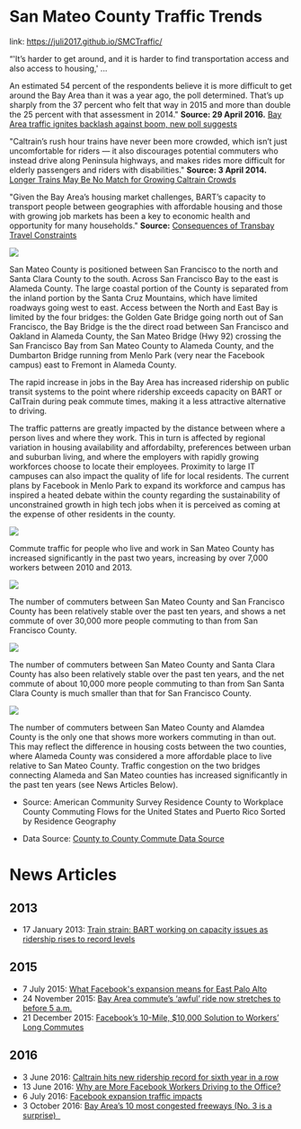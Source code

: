 # San Mateo County Traffic Trends  

link: https://juli2017.github.io/SMCTraffic/

“'It’s harder to get around, and it is harder to find transportation access and also access to housing,' ...  

An estimated 54 percent of the respondents believe it is more difficult to get around the Bay Area than it was a year ago, the poll determined. That’s up sharply from the 37 percent who felt that way in 2015 and more than double the 25 percent with that assessment in 2014." **Source: 29 April 2016.** <a href="http://www.mercurynews.com/2016/04/29/bay-area-traffic-ignites-backlash-against-boom-new-poll-suggests/">Bay Area traffic ignites backlash against boom, new poll suggests</a>   

"Caltrain’s rush hour trains have never been more crowded, which isn’t just uncomfortable for riders — it also discourages potential commuters who instead drive along Peninsula highways, and makes rides more difficult for elderly passengers and riders with disabilities." **Source: 3 April 2014.** <a href="http://sf.streetsblog.org/2014/04/03/caltrain-crowding-to-worsen-even-with-longer-trains-in-2015/">Longer Trains May Be No Match for Growing Caltrain Crowds</a>  

"Given the Bay Area’s housing market challenges, BART’s capacity to transport people between geographies with affordable housing and those with growing job markets has been a key to economic health and opportunity for many households." **Source:** <a href="http://www.bayareaeconomy.org/report/the-case-for-a-second-transbay-transit-crossing/consequences-of-transbay-travel-constraints/">Consequences of Transbay Travel Constraints</a>

<img src="./img/4CountiesWithLabels.jpg" />  

San Mateo County is positioned between San Francisco to the north and Santa Clara County to the south.  Across San Francisco Bay to the east is Alameda County.  The large coastal portion of the County is separated from the inland portion by the Santa Cruz Mountains, which have limited roadways going west to east.  Access between the North and East Bay is limited by the four bridges: the Golden Gate Bridge going north out of San Francisco, the Bay Bridge is the the direct road between San Francisco and Oakland in Alameda County, the San Mateo Bridge (Hwy 92) crossing the San Francisco Bay from San Mateo County to Alameda County, and the Dumbarton Bridge running from Menlo Park (very near the Facebook campus) east to Fremont in Alameda County.

The rapid increase in jobs in the Bay Area has increased ridership on public transit systems to the point where ridership exceeds capacity on BART or CalTrain during peak commute times, making it a less attractive alternative to driving. 

The traffic patterns are greatly impacted by the distance between where a person lives and where they work.  This in turn is affected by regional variation in housing availability and affordabilty, preferences between urban and suburban living, and where the employers with rapidly growing workforces choose to locate their employees.  Proximity to large IT campuses can also impact the quality of life for local residents. The current plans by Facebook in Menlo Park to expand its workforce and campus has inspired a heated debate within the county regarding the sustainability of unconstrained growth in high tech jobs when it is perceived as coming at the expense of other residents in the county.

<img src="./img/SanMateoCounty.jpg" />  

Commute traffic for people who live and work in San Mateo County has increased significantly in the past two years, increasing by over 7,000 workers between 2010 and 2013.  

<img src="./img/SanFranciscoCounty.jpg" />  

The number of commuters between San Mateo County and San Francisco County has been relatively stable over the past ten years, and shows a net commute of over 30,000 more people commuting to than from San Francisco County.  

<img src="./img/SantaClaraCounty.jpg" />  

The number of commuters between San Mateo County and Santa Clara County has also been relatively stable over the past ten years, and the net commute of about 10,000 more people commuting to than from San Santa Clara County is much smaller than that for San Francisco County.  
 
<img src="./img/AlamedaCounty.jpg" />   

The number of commuters between San Mateo County and Alamdea County is the only one that shows more workers commuting in than out.  This may reflect the difference in housing costs between the two counties, where Alameda County was considered a more affordable place to live relative to San Mateo County.  Traffic congestion on the two bridges connecting Alameda and San Mateo counties has increased significantly in the past ten years (see News Articles Below).


* Source: American Community Survey Residence County to Workplace County Commuting Flows for the United States and Puerto Rico Sorted by Residence Geography

* Data Source: <a href="https://docs.google.com/spreadsheets/d/1dPI98w727Wwli4jj8yftZsu-LlRzzKLf5VOmeRKCO8w/edit#gid=842113511">County to County Commute Data Source</a>


# News Articles
## 2013 
* 17 January 2013: <a href="http://www.bart.gov/news/articles/2013/news20130117">Train strain: BART working on capacity issues as ridership rises to record levels</a>  

## 2015
* 7 July 2015: <a href="http://kalw.org/post/what-facebooks-expansion-means-east-palo-alto">What Facebook's expansion means for East Palo Alto</a>  
* 24 November 2015: <a href="http://www.sfgate.com/bayarea/article/Bay-Area-commute-analysis-Awful-ride-6647859.php">Bay Area commute’s ‘awful’ ride now stretches to before 5 a.m.</a>  
* 21 December 2015: <a href="https://ww2.kqed.org/news/2015/12/21/facebooks-10-mile-10000-solution-to-workers-commute-problem/">Facebook’s 10-Mile, $10,000 Solution to Workers’ Long Commutes</a>  

## 2016  
* 3 June 2016: <a href="http://www.bizjournals.com/sanfrancisco/blog/2016/06/caltrain-hits-new-ridership-record-for-sixth-year.html">Caltrain hits new ridership record for sixth year in a row</a>
* 13 June 2016: <a href="http://sf.streetsblog.org/2016/06/13/why-are-more-facebook-workers-driving-to-the-office/">Why are More Facebook Workers Driving to the Office?</a>  
* 6 July 2016: <a href="https://www.paloaltoonline.com/square/2016/07/06/study-warns-facebook-expansion-would-affect-traffic">Facebook expansion traffic impacts</a>  
* 3 October 2016: <a href="http://www.mercurynews.com/2016/10/03/bay-areas-10-worst-commutes-unveiled-no-3-is-a-surprise/">Bay Area’s 10 most congested freeways (No. 3 is a surprise)  </a>  
















